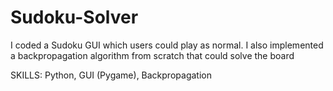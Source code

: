 # Sudoku-Solver

I coded a Sudoku GUI which users could play as normal. I also implemented a backpropagation algorithm from scratch that could solve the board 

SKILLS: Python, GUI (Pygame), Backpropagation
